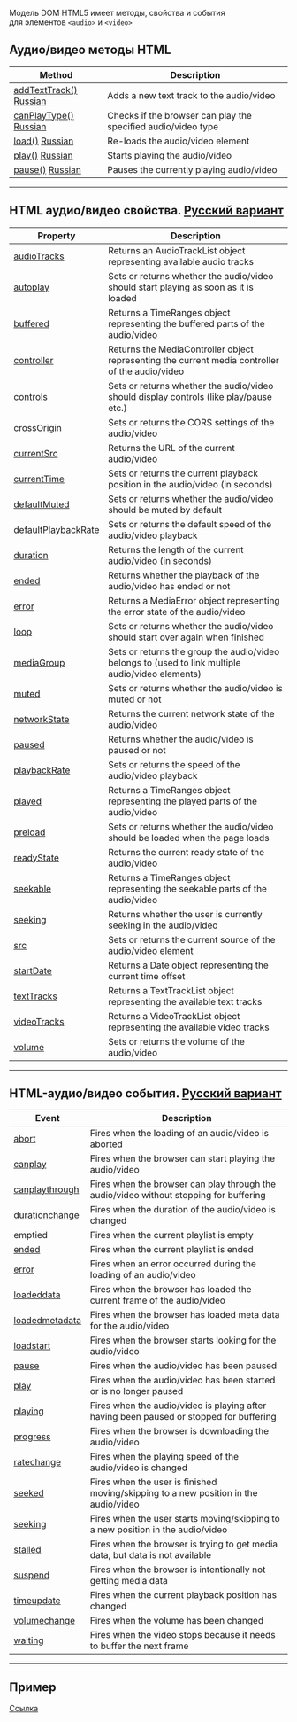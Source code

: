 Модель DOM HTML5 имеет методы, свойства и события для элементов `<audio>` и `<video>`

## Аудио/видео методы HTML

Method | Description
------ | ---------
[addTextTrack()](https://www.w3schools.com/tags/av_met_addtexttrack.asp) [Russian](https://andew.ru/pages/page/html5-audio-video-js-addtexttrack.php)|Adds a new text track to the audio/video
[canPlayType()](https://www.w3schools.com/tags/av_met_canplaytype.asp) [Russian](https://andew.ru/pages/page/html5-audio-video-js-canplaytype.php)|Checks if the browser can play the specified audio/video type
[load()](https://www.w3schools.com/tags/av_met_load.asp) [Russian](https://andew.ru/pages/page/html5-audio-video-js-load.php)|Re-loads the audio/video element
[play()](https://www.w3schools.com/tags/av_met_play.asp) [Russian](https://html5css.ru/tags/av_met_play.php)|Starts playing the audio/video
[pause()](https://www.w3schools.com/tags/av_met_pause.asp) [Russian](https://html5css.ru/tags/av_met_pause.php)|Pauses the currently playing audio/video

---

## HTML аудио/видео свойства. [Русский вариант](https://html5css.ru/tags/ref_av_dom.php)

Property | Description
------------- | ---------------
[audioTracks](https://www.w3schools.com/tags/av_prop_audiotracks.asp)|Returns an AudioTrackList object representing available audio tracks
[autoplay](https://www.w3schools.com/tags/av_prop_autoplay.asp)|Sets or returns whether the audio/video should start playing as soon as it is loaded
[buffered](https://www.w3schools.com/tags/av_prop_buffered.asp)|Returns a TimeRanges object representing the buffered parts of the audio/video
[controller](https://www.w3schools.com/tags/av_prop_controller.asp)|Returns the MediaController object representing the current media controller of the audio/video
[controls](https://www.w3schools.com/tags/av_prop_controls.asp)|Sets or returns whether the audio/video should display controls (like play/pause etc.)
crossOrigin | Sets or returns the CORS settings of the audio/video
[currentSrc](https://www.w3schools.com/tags/av_prop_currentsrc.asp)|Returns the URL of the current audio/video
[currentTime](https://www.w3schools.com/tags/av_prop_currenttime.asp)|Sets or returns the current playback position in the audio/video (in seconds)
[defaultMuted](https://www.w3schools.com/tags/av_prop_defaultmuted.asp)|Sets or returns whether the audio/video should be muted by default
[defaultPlaybackRate](https://www.w3schools.com/tags/av_prop_defaultplaybackrate.asp)|Sets or returns the default speed of the audio/video playback
[duration](https://www.w3schools.com/tags/av_prop_duration.asp)|Returns the length of the current audio/video (in seconds)
[ended](https://www.w3schools.com/tags/av_prop_ended.asp)|Returns whether the playback of the audio/video has ended or not
[error](https://www.w3schools.com/tags/av_prop_error.asp)|Returns a MediaError object representing the error state of the audio/video
[loop](https://www.w3schools.com/tags/av_prop_loop.asp)|Sets or returns whether the audio/video should start over again when finished
[mediaGroup](https://www.w3schools.com/tags/av_prop_mediagroup.asp)|Sets or returns the group the audio/video belongs to (used to link multiple audio/video elements)
[muted](https://www.w3schools.com/tags/av_prop_muted.asp)|Sets or returns whether the audio/video is muted or not
[networkState](https://www.w3schools.com/tags/av_prop_networkstate.asp)|Returns the current network state of the audio/video
[paused](https://www.w3schools.com/tags/av_prop_paused.asp)|Returns whether the audio/video is paused or not
[playbackRate](https://www.w3schools.com/tags/av_prop_playbackrate.asp)|Sets or returns the speed of the audio/video playback
[played](https://www.w3schools.com/tags/av_prop_played.asp)|Returns a TimeRanges object representing the played parts of the audio/video
[preload](https://www.w3schools.com/tags/av_prop_preload.asp)|Sets or returns whether the audio/video should be loaded when the page loads
[readyState](https://www.w3schools.com/tags/av_prop_readystate.asp)|Returns the current ready state of the audio/video
[seekable](https://www.w3schools.com/tags/av_prop_seekable.asp)|Returns a TimeRanges object representing the seekable parts of the audio/video
[seeking](https://www.w3schools.com/tags/av_prop_seeking.asp)|Returns whether the user is currently seeking in the audio/video
[src](https://www.w3schools.com/tags/av_prop_src.asp)|Sets or returns the current source of the audio/video element
[startDate](https://www.w3schools.com/tags/av_prop_startdate.asp)|Returns a Date object representing the current time offset
[textTracks](https://www.w3schools.com/tags/av_prop_texttracks.asp)|Returns a TextTrackList object representing the available text tracks
[videoTracks](https://www.w3schools.com/tags/av_prop_videotracks.asp)|Returns a VideoTrackList object representing the available video tracks
[volume](https://www.w3schools.com/tags/av_prop_volume.asp)|Sets or returns the volume of the audio/video

---

## HTML-аудио/видео события. [Русский вариант](https://html5css.ru/tags/ref_av_dom.php)

Event | Description
-------- | ---------
[abort](https://www.w3schools.com/tags/av_event_abort.asp)|Fires when the loading of an audio/video is aborted
[canplay](https://www.w3schools.com/tags/av_event_canplay.asp)|Fires when the browser can start playing the audio/video
[canplaythrough](https://www.w3schools.com/tags/av_event_canplaythrough.asp)|Fires when the browser can play through the audio/video without stopping for buffering
[durationchange](https://www.w3schools.com/tags/av_event_durationchange.asp)|Fires when the duration of the audio/video is changed
emptied|Fires when the current playlist is empty
[ended](https://www.w3schools.com/tags/av_event_ended.asp)|Fires when the current playlist is ended
[error](https://www.w3schools.com/tags/av_event_error.asp)|Fires when an error occurred during the loading of an audio/video
[loadeddata](https://www.w3schools.com/tags/av_event_loadeddata.asp)|Fires when the browser has loaded the current frame of the audio/video
[loadedmetadata](https://www.w3schools.com/tags/av_event_loadedmetadata.asp)|Fires when the browser has loaded meta data for the audio/video
[loadstart](https://www.w3schools.com/tags/av_event_loadstart.asp)|Fires when the browser starts looking for the audio/video
[pause](https://www.w3schools.com/tags/av_event_pause.asp)|Fires when the audio/video has been paused
[play](https://www.w3schools.com/tags/av_event_play.asp)|Fires when the audio/video has been started or is no longer paused
[playing](https://www.w3schools.com/tags/av_event_playing.asp)|Fires when the audio/video is playing after having been paused or stopped for buffering
[progress](https://www.w3schools.com/tags/av_event_progress.asp)|Fires when the browser is downloading the audio/video
[ratechange](https://www.w3schools.com/tags/av_event_ratechange.asp)|Fires when the playing speed of the audio/video is changed
[seeked](https://www.w3schools.com/tags/av_event_seeked.asp)|Fires when the user is finished moving/skipping to a new position in the audio/video
[seeking](https://www.w3schools.com/tags/av_event_seeking.asp)|Fires when the user starts moving/skipping to a new position in the audio/video
[stalled](https://www.w3schools.com/tags/av_event_stalled.asp)|Fires when the browser is trying to get media data, but data is not available
[suspend](https://www.w3schools.com/tags/av_event_suspend.asp)|Fires when the browser is intentionally not getting media data
[timeupdate](https://www.w3schools.com/tags/av_event_timeupdate.asp)|Fires when the current playback position has changed
[volumechange](https://www.w3schools.com/tags/av_event_volumechange.asp)|Fires when the volume has been changed
[waiting](https://www.w3schools.com/tags/av_event_waiting.asp)|Fires when the video stops because it needs to buffer the next frame

---

## Пример

[Ссылка](https://andew.ru/pages/page/html5-audio-video-js-media-demonstration.php)